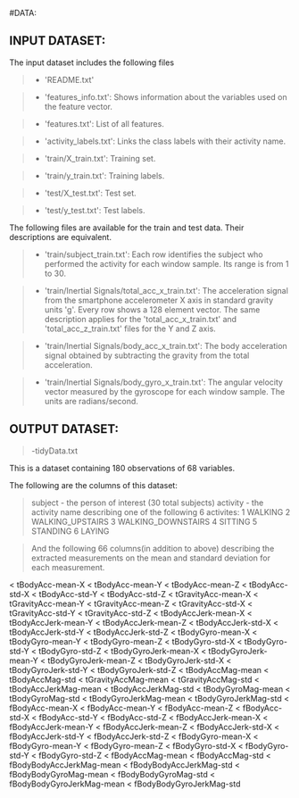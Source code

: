 #DATA:

INPUT DATASET:
-------------------------------------------------------------

The input dataset includes the following files

>- 'README.txt'

>- 'features_info.txt': Shows information about the variables used on the feature vector.

>- 'features.txt': List of all features.

>- 'activity_labels.txt': Links the class labels with their activity name.

>- 'train/X_train.txt': Training set.

>- 'train/y_train.txt': Training labels.

>- 'test/X_test.txt': Test set.

>- 'test/y_test.txt': Test labels.

The following files are available for the train and test data. Their descriptions are equivalent. 

>- 'train/subject_train.txt': Each row identifies the subject who performed the activity for each window sample. Its range is from 1 to 30. 

>- 'train/Inertial Signals/total_acc_x_train.txt': The acceleration signal from the smartphone accelerometer X axis in standard gravity units 'g'. Every row shows a 128 element vector. The same description applies for the 'total_acc_x_train.txt' and 'total_acc_z_train.txt' files for the Y and Z axis. 

>- 'train/Inertial Signals/body_acc_x_train.txt': The body acceleration signal obtained by subtracting the gravity from the total acceleration. 

>- 'train/Inertial Signals/body_gyro_x_train.txt': The angular velocity vector measured by the gyroscope for each window sample. The units are radians/second. 

OUTPUT DATASET:
-------------------------------------------------------------

>-tidyData.txt

This is a dataset containing 180 observations of 68 variables.

The following are the columns of this dataset:

>subject - the person of interest (30 total subjects)
>activity - the activity name describing one of the following 6 activites:
>            1 WALKING
>            2 WALKING_UPSTAIRS
>            3 WALKING_DOWNSTAIRS
>            4 SITTING
>            5 STANDING
>            6 LAYING

>And the following 66 columns(in addition to above) describing the extracted measurements on the mean and standard deviation for each measurement. 

< tBodyAcc-mean-X
< tBodyAcc-mean-Y
< tBodyAcc-mean-Z
< tBodyAcc-std-X
< tBodyAcc-std-Y
< tBodyAcc-std-Z
< tGravityAcc-mean-X
< tGravityAcc-mean-Y
< tGravityAcc-mean-Z
< tGravityAcc-std-X
< tGravityAcc-std-Y
< tGravityAcc-std-Z
< tBodyAccJerk-mean-X
< tBodyAccJerk-mean-Y
< tBodyAccJerk-mean-Z
< tBodyAccJerk-std-X
< tBodyAccJerk-std-Y
< tBodyAccJerk-std-Z
< tBodyGyro-mean-X
< tBodyGyro-mean-Y
< tBodyGyro-mean-Z
< tBodyGyro-std-X
< tBodyGyro-std-Y
< tBodyGyro-std-Z
< tBodyGyroJerk-mean-X
< tBodyGyroJerk-mean-Y
< tBodyGyroJerk-mean-Z
< tBodyGyroJerk-std-X
< tBodyGyroJerk-std-Y
< tBodyGyroJerk-std-Z
< tBodyAccMag-mean
< tBodyAccMag-std
< tGravityAccMag-mean
< tGravityAccMag-std
< tBodyAccJerkMag-mean
< tBodyAccJerkMag-std
< tBodyGyroMag-mean
< tBodyGyroMag-std
< tBodyGyroJerkMag-mean
< tBodyGyroJerkMag-std
< fBodyAcc-mean-X
< fBodyAcc-mean-Y
< fBodyAcc-mean-Z
< fBodyAcc-std-X
< fBodyAcc-std-Y
< fBodyAcc-std-Z
< fBodyAccJerk-mean-X
< fBodyAccJerk-mean-Y
< fBodyAccJerk-mean-Z
< fBodyAccJerk-std-X
< fBodyAccJerk-std-Y
< fBodyAccJerk-std-Z
< fBodyGyro-mean-X
< fBodyGyro-mean-Y
< fBodyGyro-mean-Z
< fBodyGyro-std-X
< fBodyGyro-std-Y
< fBodyGyro-std-Z
< fBodyAccMag-mean
< fBodyAccMag-std
< fBodyBodyAccJerkMag-mean
< fBodyBodyAccJerkMag-std
< fBodyBodyGyroMag-mean
< fBodyBodyGyroMag-std
< fBodyBodyGyroJerkMag-mean
< fBodyBodyGyroJerkMag-std



